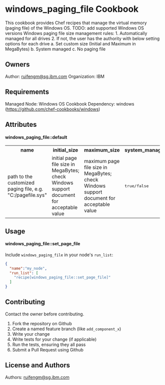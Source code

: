 windows_paging_file Cookbook
============================

This cookbook provides Chef recipes that manage the virtual memory (paging file) of the Windows OS. 
TODO: add supported Windows OS versions
Windows paging file size management rules: 
	1. Automatically managed for all drives
	2. If not, the user has the authority with below setting options for each drive
	    a. Set custom size (Initial and Maximum in MegaBytes)
	    b. System managed
	    c. No paging file

Owners
------
Author: ruifengm@sg.ibm.com
Organization: IBM

Requirements
------------
Managed Node: Windows OS
Cookbook Dependency: windows (https://github.com/chef-cookbooks/windows)

Attributes
----------

#### windows_paging_file::default
<table>
  <tr>
    <th>name</th>
    <th>initial_size</th>
    <th>maximum_size</th>
    <th>system_managed</th>
    <th>automatic_managed</th>
  </tr>
  <tr>
    <td>path to the customized paging file, e.g. "C:/pagefile.sys"</td>
    <td>initial page file size in MegaBytes; check Windows support document for acceptable value</td>
    <td>maximum page file size in MegaBytes; check Windows support document for acceptable value</td>
    <td><tt>true/false</tt></td>
    <td><tt>true/false</tt></td>
  </tr>
</table>

Usage
-----
#### windows_paging_file::set_page_file


Include `windows_paging_file` in your node's `run_list`:

```json
{
  "name":"my_node",
  "run_list": [
    "recipe[windows_paging_file::set_page_file]"
  ]
}
```

Contributing
------------
Contact the owner before contributing.

1. Fork the repository on Github
2. Create a named feature branch (like `add_component_x`)
3. Write your change
4. Write tests for your change (if applicable)
5. Run the tests, ensuring they all pass
6. Submit a Pull Request using Github

License and Authors
-------------------
Authors: ruifengm@sg.ibm.com

